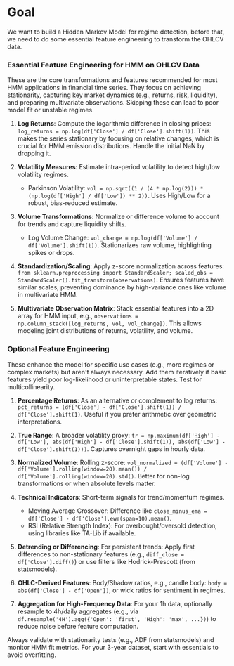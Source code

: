 # Goal

We want to build a Hidden Markov Model for regime detection, before that, we need to do some essential feature engineering to transform the OHLCV data.

### Essential Feature Engineering for HMM on OHLCV Data

These are the core transformations and features recommended for most HMM applications in financial time series. They focus on achieving stationarity, capturing key market dynamics (e.g., returns, risk, liquidity), and preparing multivariate observations. Skipping these can lead to poor model fit or unstable regimes.

1. **Log Returns**: Compute the logarithmic difference in closing prices: `log_returns = np.log(df['Close'] / df['Close'].shift(1))`. This makes the series stationary by focusing on relative changes, which is crucial for HMM emission distributions. Handle the initial NaN by dropping it.

2. **Volatility Measures**: Estimate intra-period volatility to detect high/low volatility regimes.
   - Parkinson Volatility: `vol = np.sqrt((1 / (4 * np.log(2))) * (np.log(df['High'] / df['Low']) ** 2))`. Uses High/Low for a robust, bias-reduced estimate.

3. **Volume Transformations**: Normalize or difference volume to account for trends and capture liquidity shifts.
   - Log Volume Change: `vol_change = np.log(df['Volume'] / df['Volume'].shift(1))`. Stationarizes raw volume, highlighting spikes or drops.

4. **Standardization/Scaling**: Apply z-score normalization across features: `from sklearn.preprocessing import StandardScaler; scaled_obs = StandardScaler().fit_transform(observations)`. Ensures features have similar scales, preventing dominance by high-variance ones like volume in multivariate HMM.

5. **Multivariate Observation Matrix**: Stack essential features into a 2D array for HMM input, e.g., `observations = np.column_stack([log_returns, vol, vol_change])`. This allows modeling joint distributions of returns, volatility, and volume.

### Optional Feature Engineering

These enhance the model for specific use cases (e.g., more regimes or complex markets) but aren't always necessary. Add them iteratively if basic features yield poor log-likelihood or uninterpretable states. Test for multicollinearity.

1. **Percentage Returns**: As an alternative or complement to log returns: `pct_returns = (df['Close'] - df['Close'].shift(1)) / df['Close'].shift(1)`. Useful if you prefer arithmetic over geometric interpretations.

2. **True Range**: A broader volatility proxy: `tr = np.maximum(df['High'] - df['Low'], abs(df['High'] - df['Close'].shift(1)), abs(df['Low'] - df['Close'].shift(1)))`. Captures overnight gaps in hourly data.

3. **Normalized Volume**: Rolling z-score: `vol_normalized = (df['Volume'] - df['Volume'].rolling(window=20).mean()) / df['Volume'].rolling(window=20).std()`. Better for non-log transformations or when absolute levels matter.

4. **Technical Indicators**: Short-term signals for trend/momentum regimes.
   - Moving Average Crossover: Difference like `close_minus_ema = df['Close'] - df['Close'].ewm(span=10).mean()`.
   - RSI (Relative Strength Index): For overbought/oversold detection, using libraries like TA-Lib if available.

5. **Detrending or Differencing**: For persistent trends: Apply first differences to non-stationary features (e.g., `diff_close = df['Close'].diff()`) or use filters like Hodrick-Prescott (from statsmodels).

6. **OHLC-Derived Features**: Body/Shadow ratios, e.g., candle body: `body = abs(df['Close'] - df['Open'])`, or wick ratios for sentiment in regimes.

7. **Aggregation for High-Frequency Data**: For your 1h data, optionally resample to 4h/daily aggregates (e.g., via `df.resample('4H').agg({'Open': 'first', 'High': 'max', ...})`) to reduce noise before feature computation.

Always validate with stationarity tests (e.g., ADF from statsmodels) and monitor HMM fit metrics. For your 3-year dataset, start with essentials to avoid overfitting.